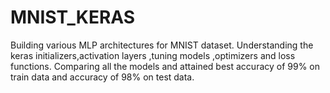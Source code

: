 # MNIST_KERAS

Building various MLP architectures for MNIST dataset.
Understanding the keras initializers,activation layers ,tuning models ,optimizers and loss functions. 
Comparing all the models and attained best accuracy of  99% on  train data and accuracy of 98% on test data.
